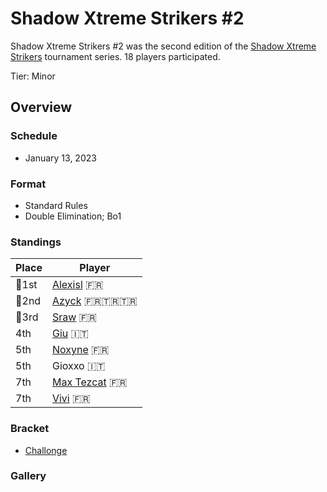 # Shadow Xtreme Strikers #2

Shadow Xtreme Strikers #2 was the second edition of the [Shadow Xtreme Strikers](shadowmain.md)
tournament series.
18 players participated.

Tier: Minor

## Overview

### Schedule
- January 13, 2023

### Format
- Standard Rules
- Double Elimination; Bo1 

### Standings

|Place|Player|
|-|-|
|:1st_place_medal:1st|[Alexisl](../../players/french/alexisl.md) :fr:|
|:2nd_place_medal:2nd|[Azyck](../../players/french/azyck.md) :fr::tr::tr:|
|:3rd_place_medal:3rd|[Sraw](../../players/french/sraw.md) :fr:|
|4th|[Giu](../../players/italian/giu.md) :it:|
|5th|[Noxyne](../../players/french/noxyne.md) :fr:|
|5th|Gioxxo :it:
|7th|[Max Tezcat](../../players/french/maxtezcat.md) :fr:
|7th|[Vivi](../../players/french/vivi.md) :fr:|

### Bracket
- [Challonge](https://challonge.com/3zekci5l)

### Gallery